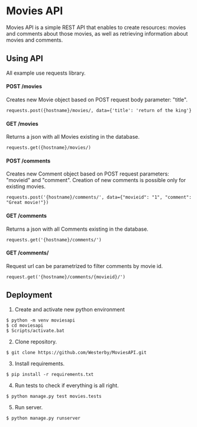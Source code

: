# Movies API

Movies API is a simple REST API that enables to create resources: movies
and comments about those movies, as well as retrieving
information about movies and comments.

## Using API

All example use requests library.

#### POST /movies
Creates new Movie object based on POST request body parameter: "title".

`requests.post({hostname}/movies/, data={'title': 'return of the king'}`

#### GET /movies
Returns a json with all Movies existing in the database.

`requests.get({hostname}/movies/)`

#### POST /comments
Creates new Comment object based on POST request parameters: "movieid"
and "comment". Creation of new comments is possible only for existing
movies.

`requests.post('{hostname}/comments/', data={"movieid": "1", "comment": "Great movie!"})`

#### GET /comments
Returns a json with all Comments existing in the database.

`requests.get('{hostname}/comments/')`

#### GET /comments/<movieid>
Request url can be parametrized to filter comments by movie id.

`request.get('{hostname}/comments/{movieid}/')`

## Deployment

1. Create and activate new python environment
```
$ python -m venv moviesapi
$ cd moviesapi
$ Scripts/activate.bat
```
2. Clone repository.

`$ git clone https://github.com/Westerby/MoviesAPI.git`

3. Install requirements.

`$ pip install -r requirements.txt`

4. Run tests to check if everything is all right.

`$ python manage.py test movies.tests`

5. Run server.

`$ python manage.py runserver`